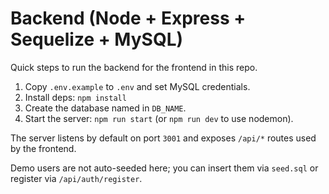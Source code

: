 # Backend (Node + Express + Sequelize + MySQL)

Quick steps to run the backend for the frontend in this repo.

1. Copy `.env.example` to `.env` and set MySQL credentials.
2. Install deps: `npm install`
3. Create the database named in `DB_NAME`.
4. Start the server: `npm run start` (or `npm run dev` to use nodemon).

The server listens by default on port `3001` and exposes `/api/*` routes used by the frontend.

Demo users are not auto-seeded here; you can insert them via `seed.sql` or register via `/api/auth/register`.
